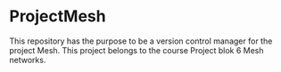 # ProjectMesh
This repository has the purpose to be a version control manager for the project Mesh. This project belongs to the course Project blok 6 Mesh networks.
